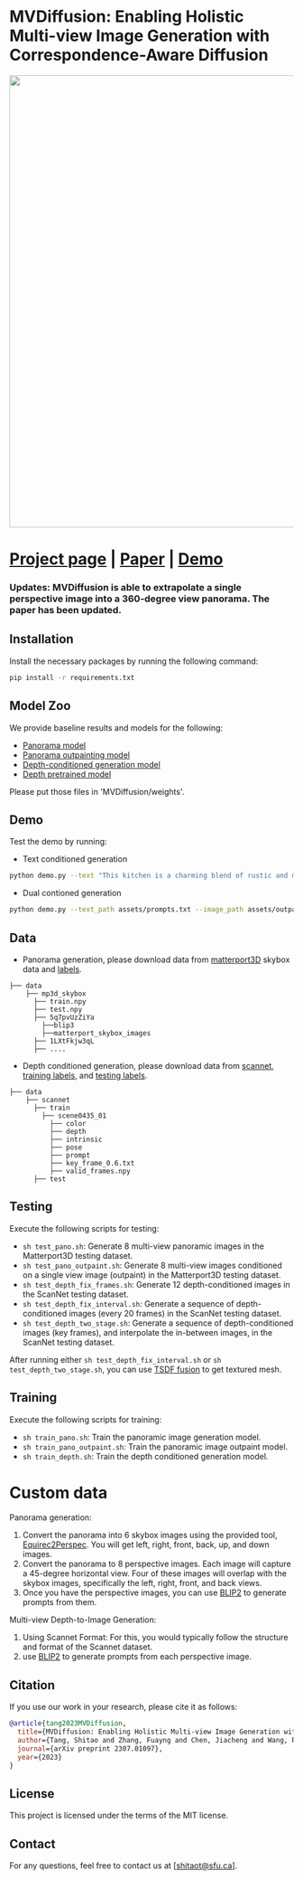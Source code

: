 # MVDiffusion: Enabling Holistic Multi-view Image Generation with Correspondence-Aware Diffusion

<div align="center">
  <img width="800" src="assets/teaser.gif">
</div>

# [Project page](https://mvdiffusion.github.io/) |  [Paper](https://arxiv.org/abs/2307.01097) | [Demo](https://huggingface.co/spaces/tangshitao/MVDiffusion)

### Updates: MVDiffusion is able to extrapolate a single perspective image into a 360-degree view panorama. The paper has been updated. 

## Installation

Install the necessary packages by running the following command:

```bash
pip install -r requirements.txt
```

## Model Zoo

We provide baseline results and models for the following:

- [Panorama model](https://www.dropbox.com/scl/fi/yx9e0lj4fwtm9xh2wlhhg/pano.ckpt?rlkey=kowqygw7vt64r3maijk8klfl0&dl=0)
- [Panorama outpainting model](https://www.dropbox.com/scl/fi/3mtj06qx6mxt4eme1oz2r/pano_outpaint.ckpt?rlkey=xat6cwt47lzfjawum05xa5ftq&dl=0)
- [Depth-conditioned generation model](https://www.dropbox.com/scl/fi/56hcmoj0tx7lza7s2m0jq/depth_gen.ckpt?rlkey=upcdbd4kxd9zwms78dssm3gh7&dl=0)
- [Depth pretrained model](https://www.dropbox.com/scl/fi/i1u8jzadcq1mx23aef7s6/depth_single_view.ckpt?rlkey=4in8g1g8vxrbx21o7do4hqy3c&dl=0)

Please put those files in 'MVDiffusion/weights'.

## Demo

Test the demo by running:
- Text conditioned generation
```bash
python demo.py --text "This kitchen is a charming blend of rustic and modern, featuring a large reclaimed wood island with marble countertop, a sink surrounded by cabinets. To the left of the island, a stainless-steel refrigerator stands tall. To the right of the sink, built-in wooden cabinets painted in a muted."
```
- Dual contioned generation
```bash
python demo.py --text_path assets/prompts.txt --image_path assets/outpaint_example.png
```

## Data

- Panorama generation, please download data from [matterport3D](https://niessner.github.io/Matterport/) skybox data and [labels](https://www.dropbox.com/scl/fi/recc3utsvmkbgc2vjqxur/mp3d_skybox.tar?rlkey=ywlz7zvyu25ovccacmc3iifwe&dl=0).
```
├── data
    ├── mp3d_skybox
      ├── train.npy
      ├── test.npy
      ├── 5q7pvUzZiYa
        ├──blip3
        ├──matterport_skybox_images
      ├── 1LXtFkjw3qL
      ├── ....
```
- Depth conditioned generation, please download data from [scannet](http://www.scan-net.org/), [training labels](https://www.dropbox.com/scl/fi/lwgcnrxfaiwic3kuqrwh4/scannet_train.tar?rlkey=dom83ygwvnjkyuog3y8wue30j&dl=0), and [testing labels](https://www.dropbox.com/scl/fi/lzh6vrj4ck37t7efymxar/scannet_test.tar?rlkey=cr1k0d06941qusgan6t6ks863&dl=0).
```
├── data
    ├── scannet
      ├── train
        ├── scene0435_01
          ├── color
          ├── depth
          ├── intrinsic
          ├── pose
          ├── prompt
          ├── key_frame_0.6.txt
          ├── valid_frames.npy
      ├── test
```

## Testing

Execute the following scripts for testing:

- ```sh test_pano.sh```: Generate 8 multi-view panoramic images in the Matterport3D testing dataset.
- ```sh test_pano_outpaint.sh```: Generate 8 multi-view images conditioned on a single view image (outpaint) in the Matterport3D testing dataset.
- ```sh test_depth_fix_frames.sh```: Generate 12 depth-conditioned images in the ScanNet testing dataset.
- ```sh test_depth_fix_interval.sh```: Generate a sequence of depth-conditioned images (every 20 frames) in the ScanNet testing dataset.
- ```sh test_depth_two_stage.sh```: Generate a sequence of depth-conditioned images (key frames), and interpolate the in-between images, in the ScanNet testing dataset.

After running either ```sh test_depth_fix_interval.sh``` or ```sh test_depth_two_stage.sh```, you can use [TSDF fusion](https://github.com/andyzeng/tsdf-fusion-python) to get textured mesh.

## Training

Execute the following scripts for training:

- ```sh train_pano.sh```: Train the panoramic image generation model.
- ```sh train_pano_outpaint.sh```: Train the panoramic image outpaint model.
- ```sh train_depth.sh```: Train the depth conditioned generation model.

# Custom data
Panorama generation: 

1. Convert the panorama into 6 skybox images using the provided tool, [Equirec2Perspec](https://github.com/fuenwang/Equirec2Perspec). You will get left, right, front, back, up, and down images. 
2. Convert the panorama to 8 perspective images. Each image will capture a 45-degree horizontal view. Four of these images will overlap with the skybox images, specifically the left, right, front, and back views. 
3. Once you have the perspective images, you can use [BLIP2](https://github.com/salesforce/LAVIS) to generate prompts from them.

Multi-view Depth-to-Image Generation: 

1. Using Scannet Format: For this, you would typically follow the structure and format of the Scannet dataset.
2. use [BLIP2](https://github.com/salesforce/LAVIS) to generate prompts from each perspective image.


## Citation

If you use our work in your research, please cite it as follows:

```bibtex
@article{tang2023MVDiffusion,
  title={MVDiffusion: Enabling Holistic Multi-view Image Generation with Correspondence-Aware Diffusion},
  author={Tang, Shitao and Zhang, Fuayng and Chen, Jiacheng and Wang, Peng and Yasutaka, Furukawa},
  journal={arXiv preprint 2307.01097},
  year={2023}
}
```

## License

This project is licensed under the terms of the MIT license.

## Contact

For any questions, feel free to contact us at [shitaot@sfu.ca].
